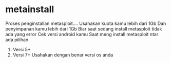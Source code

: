 # metainstall
Proses penginstallan metasploit....
Usahakan kuota kamu lebih dari 1Gb
Dan penyimpanan kamu lebih dari 1Gb
Biar saat sedang install metasploit tidak ada yang error
Cek versi android kamu
Saat meng install metasploit ntar ada pilihan
1. Versi 5+
2. Versi 7+
Usahakan dengan benar versi os anda
